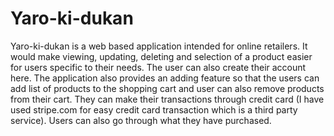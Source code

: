 # Yaro-ki-dukan
Yaro-ki-dukan is a web based application intended for online retailers. It would make viewing, updating, deleting and selection of a product easier for users specific to their needs. The user can also create their account here. The application also provides an adding feature so that the users can add list of products to the shopping cart and user can also remove products from their cart. They can make their transactions through credit card (I have used stripe.com for easy credit card transaction which is a third party service). Users can also go through what they have purchased.
